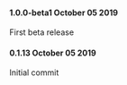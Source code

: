 #### 1.0.0-beta1 October 05 2019 ####
First beta release

#### 0.1.13 October 05 2019 ####
Initial commit

